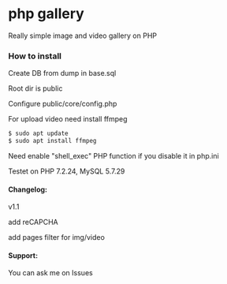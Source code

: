 # php gallery

Really simple image and video gallery on PHP

### How to install
Create DB from dump in base.sql

Root dir is public

Configure public/core/config.php

For upload video need install ffmpeg
```sh
$ sudo apt update
$ sudo apt install ffmpeg
```

Need enable "shell_exec" PHP function if you disable it in php.ini

Testet on PHP 7.2.24, MySQL 5.7.29

#### Changelog:

v1.1

add reCAPCHA

add pages filter for img/video

#### Support:
You can ask me on Issues